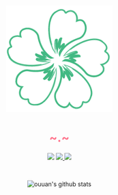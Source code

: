 <p align="center">
  <a href="https://github.com/Virkano" >
    <img width="250" src="./media/icon.png" alt="logo"/>
  </a>
</p>

<h1 align="center" color="#ff738b" style="color:#ff738b">~.~</h1>

<p align="center">
  <a>
    <img src="https://img.shields.io/badge/VSCode-My--development--tool-informational?logo=visual-studio-code&style=flat-square">
  </a>
  <a href="https://www.npmjs.com/" target="_blank">
    <img src="https://img.shields.io/badge/NPM-rely--on-red?logo=npm&style=flat-square"/>
  </a>
  <a href="https://nodejs.org" target="_blank">
    <img src="https://img.shields.io/badge/NodeJs-development--environment-brightgreen?logo=nginx&style=flat-squar"/>
  </a>
</p>

<br>

<p align="center">
  <img alt="ouuan's github stats" height='230' src="https://github-readme-stats.vercel.app/api?username=Virkano&show_icons=true&include_all_commits=true&theme=onedark">
</p>


